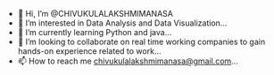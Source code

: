 - 👋 Hi, I’m @CHIVUKULALAKSHMIMANASA
- 👀 I’m interested in Data Analysis and Data Visualization...
- 🌱 I’m currently learning Python and java...
- 💞️ I’m looking to collaborate on real time working companies to gain hands-on experience related to work...
- 📫 How to reach me chivukulalakshmimanasa@gmail.com...
